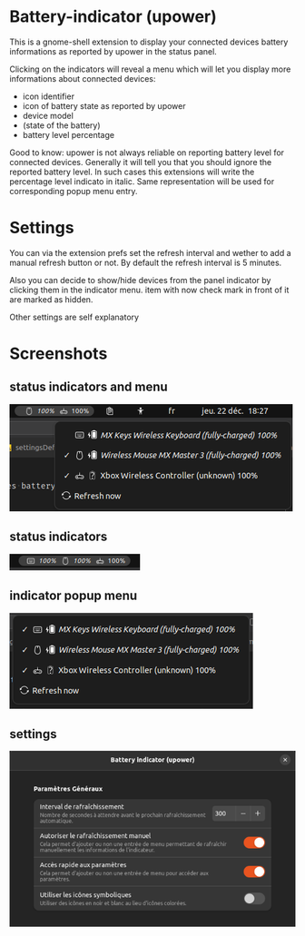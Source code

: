 # Battery-indicator (upower)
This is a gnome-shell extension to display your connected devices battery informations as reported by upower in the status panel.

Clicking on the indicators will reveal a menu which will let you display more informations about connected devices:
* icon identifier
* icon of battery state as reported by upower
* device model
* (state of the battery)
* battery level percentage

Good to know:
upower is not always reliable on reporting battery level for connected devices. Generally it will tell you that you should ignore the reported battery level. In such cases this extensions will write the percentage level indicato in italic. Same representation will be used for corresponding popup menu entry.


# Settings
You can via the extension prefs set the refresh interval and wether to add a manual refresh button or not. By default the refresh interval is 5 minutes.

Also you can decide to show/hide devices from the panel indicator by clicking them in the indicator menu. item with now check mark in front of it are marked as hidden.

Other settings are self explanatory

# Screenshots

## status indicators and menu
![image](./screenshots/full.png)

## status indicators
![image](./screenshots/indicators.png)

## indicator popup menu
![image](./screenshots/menu.png)

## settings
![image](./screenshots/settings.png)

